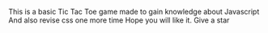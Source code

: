This is a basic Tic Tac Toe game made to gain knowledge about Javascript
And also revise css one more time
Hope you will like it. Give a star 
